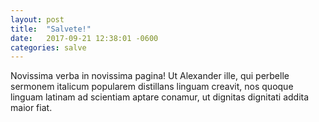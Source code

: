 ```yaml
---
layout: post
title:  "Salvete!"
date:   2017-09-21 12:38:01 -0600
categories: salve
---
```


Novissima verba in novissima pagina! 
Ut Alexander ille, qui perbelle sermonem italicum popularem distillans linguam creavit, 
nos quoque linguam latinam ad scientiam aptare conamur, ut dignitas dignitati addita maior fiat.
